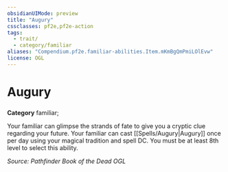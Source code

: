 ```yaml
---
obsidianUIMode: preview
title: "Augury"
cssclasses: pf2e,pf2e-action
tags:
  - trait/
  - category/familiar
aliases: "Compendium.pf2e.familiar-abilities.Item.mKmBgQmPmiLOlEvw"
license: OGL
---
```

# Augury

### 

**Category** familiar; 




Your familiar can glimpse the strands of fate to give you a cryptic clue regarding your future. Your familiar can cast [[Spells/Augury|Augury]] once per day using your magical tradition and spell DC. You must be at least 8th level to select this ability.

*Source: Pathfinder Book of the Dead*
*OGL*